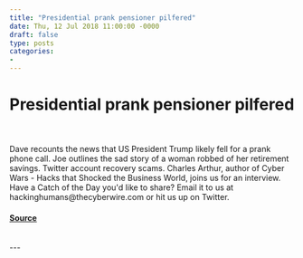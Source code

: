 ```yaml
---
title: "Presidential prank pensioner pilfered"
date: Thu, 12 Jul 2018 11:00:00 -0000
draft: false
type: posts
categories: 
- 
---
```

# Presidential prank pensioner pilfered

<br/>

<br/>
Dave recounts the news that US President Trump likely fell for a prank phone call. Joe outlines the sad story of a woman robbed of her retirement savings. Twitter account recovery scams. Charles Arthur, author of Cyber Wars - Hacks that Shocked the Business World, joins us for an interview.  Have a Catch of the Day you'd like to share? Email it to us at hackinghumans@thecyberwire.com or hit us up on Twitter.

#### [Source](https://thecyberwire.com/podcasts/hacking-humans/7/notes)

<br/>
---
